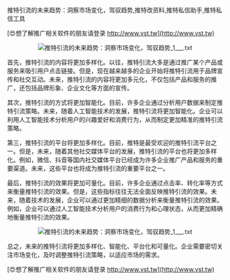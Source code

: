 推特引流的未来趋势：洞察市场变化，驾驭趋势,推特改资料,推特私信助手,推特私信工具

[😍想了解推广相关软件的朋友请登录 http://www.vst.tw](http://www.vst.tw)

 <center><img src="https://vst.tw/MP4/tuiguang/png/5.png" alt="推特引流的未来趋势：洞察市场变化，驾驭趋势_1___.txt"></center>

首先，推特引流的内容将更加多样化。以往，推特引流大多是通过推广某个产品或服务来吸引用户点击链接。但是，现在越来越多的企业开始将推特引流用于品牌宣传和社交互动。未来，推特引流的内容将更加多元化，不仅包括产品和服务的推广，还包括品牌形象、企业文化等方面的宣传。

其次，推特引流的方式将更加智能化。目前，许多企业通过分析用户数据来制定推特引流策略。未来，随着人工智能技术的发展，推特引流将更加智能化。企业可以利用人工智能技术分析用户的兴趣爱好和消费行为，从而制定更加精准的推特引流策略。

第三，推特引流的平台将更加多样化。目前，推特是最受欢迎的推特引流平台之一。但是，未来，随着其他社交媒体平台的发展，推特引流的平台也将更加多样化。例如，微信、抖音等国内社交媒体平台已经成为许多企业推广产品和服务的重要渠道。未来，这些平台也将成为推特引流的重要平台之一。

最后，推特引流的效果将更加可量化。目前，许多企业通过点击率、转化率等方式来衡量推特引流的效果。但是，这些指标往往无法全面反映推特引流的效果。未来，随着技术的发展，企业可以通过更加精细的数据分析来衡量推特引流的效果。例如，企业可以通过人工智能技术分析用户的消费行为和心理状态，从而更加精确地衡量推特引流的效果。

 <center><img src="https://vst.tw/MP4/tuiguang/png/5.png" alt="推特引流的未来趋势：洞察市场变化，驾驭趋势_1___.txt"></center>

总之，未来的推特引流将更加多样化、智能化、平台化和可量化。企业需要密切关注市场变化，及时调整推特引流策略，以适应市场的需求。

[😍想了解推广相关软件的朋友请登录 http://www.vst.tw](http://www.vst.tw)



